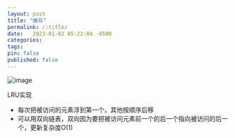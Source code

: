 ```yaml
---
layout: post
title: "缓存"
permalink: /:title/
date:   2023-01-02 05:22:04 -0500
categories:
tags:
pin: false
published: false
---
```


![image](https://user-images.githubusercontent.com/29757093/210218863-23cbd42e-a503-4d09-9d1e-4faaf51130ef.png)

LRU实现
- 每次把被访问的元素浮到第一个，其他按顺序后移
- 可以用双向链表，双向因为要把被访问元素前一个的后一个指向被访问的后一个，更新复杂度O(1)